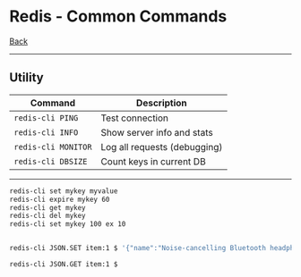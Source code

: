 # Redis - Common Commands

[Back](../index.md)

---

## Utility

| Command                  | Description                   |
| ------------------------ | ----------------------------- |
| `redis-cli PING`         | Test connection               |
| `redis-cli INFO`         | Show server info and stats    |
| `redis-cli MONITOR`      | Log all requests (debugging)  |
| `redis-cli DBSIZE`       | Count keys in current DB      |

---


```sh
redis-cli set mykey myvalue
redis-cli expire mykey 60
redis-cli get mykey
redis-cli del mykey
redis-cli set mykey 100 ex 10


redis-cli JSON.SET item:1 $ '{"name":"Noise-cancelling Bluetooth headphones","description":"Wireless Bluetooth headphones with noise-cancelling technology","connection":{"wireless":true,"type":"Bluetooth"},"price":99.98,"stock":25,"colors":["black","silver"]}'

redis-cli JSON.GET item:1 $
```